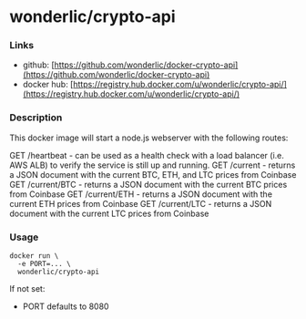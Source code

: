 # wonderlic/crypto-api

### Links

* github: [https://github.com/wonderlic/docker-crypto-api](https://github.com/wonderlic/docker-crypto-api)
* docker hub: [https://registry.hub.docker.com/u/wonderlic/crypto-api/](https://registry.hub.docker.com/u/wonderlic/crypto-api/)

### Description

This docker image will start a node.js webserver with the following routes:

GET /heartbeat - can be used as a health check with a load balancer (i.e. AWS ALB) to verify the service is still up and running.
GET /current - returns a JSON document with the current BTC, ETH, and LTC prices from Coinbase
GET /current/BTC - returns a JSON document with the current BTC prices from Coinbase
GET /current/ETH - returns a JSON document with the current ETH prices from Coinbase
GET /current/LTC - returns a JSON document with the current LTC prices from Coinbase

### Usage

```
docker run \
  -e PORT=... \
  wonderlic/crypto-api
```

If not set:
*  PORT defaults to 8080

